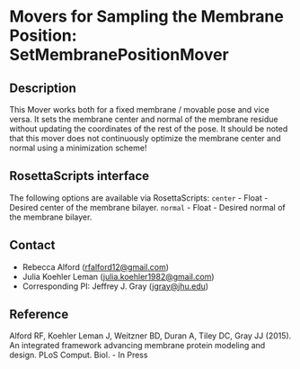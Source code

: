 # Movers for Sampling the Membrane Position: SetMembranePositionMover

## Description

This Mover works both for a fixed membrane / movable pose and vice versa. It sets the membrane center and normal of the membrane residue without updating the coordinates of the rest of the pose. It should be noted that this mover does not continuously optimize the membrane center and normal using a minimization scheme!

## RosettaScripts interface

The following options are available via RosettaScripts:
`center` - Float - Desired center of the membrane bilayer.
`normal` - Float - Desired normal of the membrane bilayer.

## Contact

- Rebecca Alford ([rfalford12@gmail.com](rfalford12@gmail.com))
- Julia Koehler Leman ([julia.koehler1982@gmail.com](julia.koehler1982@gmail.com))
- Corresponding PI: Jeffrey J. Gray ([jgray@jhu.edu](jgray@jhu.edu))

## Reference

Alford RF, Koehler Leman J, Weitzner BD, Duran A, Tiley DC, Gray JJ (2015). An integrated framework advancing membrane protein modeling and design. PLoS Comput. Biol. - In Press

